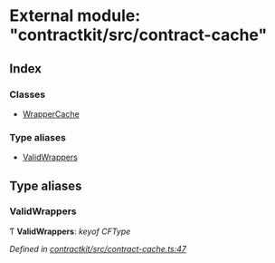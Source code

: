 # External module: "contractkit/src/contract-cache"

## Index

### Classes

* [WrapperCache](../classes/_contractkit_src_contract_cache_.wrappercache.md)

### Type aliases

* [ValidWrappers](_contractkit_src_contract_cache_.md#validwrappers)

## Type aliases

###  ValidWrappers

Ƭ **ValidWrappers**: *keyof CFType*

*Defined in [contractkit/src/contract-cache.ts:47](https://github.com/celo-org/celo-monorepo/blob/master/packages/contractkit/src/contract-cache.ts#L47)*
